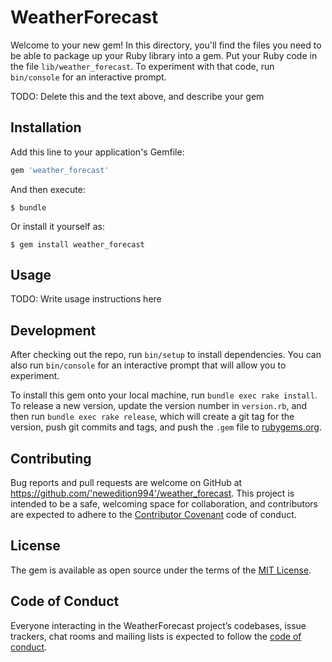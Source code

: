 # WeatherForecast

Welcome to your new gem! In this directory, you'll find the files you need to be able to package up your Ruby library into a gem. Put your Ruby code in the file `lib/weather_forecast`. To experiment with that code, run `bin/console` for an interactive prompt.

TODO: Delete this and the text above, and describe your gem

## Installation

Add this line to your application's Gemfile:

```ruby
gem 'weather_forecast'
```

And then execute:

    $ bundle

Or install it yourself as:

    $ gem install weather_forecast

## Usage

TODO: Write usage instructions here

## Development

After checking out the repo, run `bin/setup` to install dependencies. You can also run `bin/console` for an interactive prompt that will allow you to experiment.

To install this gem onto your local machine, run `bundle exec rake install`. To release a new version, update the version number in `version.rb`, and then run `bundle exec rake release`, which will create a git tag for the version, push git commits and tags, and push the `.gem` file to [rubygems.org](https://rubygems.org).

## Contributing

Bug reports and pull requests are welcome on GitHub at https://github.com/'newedition994'/weather_forecast. This project is intended to be a safe, welcoming space for collaboration, and contributors are expected to adhere to the [Contributor Covenant](http://contributor-covenant.org) code of conduct.

## License

The gem is available as open source under the terms of the [MIT License](http://opensource.org/licenses/MIT).

## Code of Conduct

Everyone interacting in the WeatherForecast project’s codebases, issue trackers, chat rooms and mailing lists is expected to follow the [code of conduct](https://github.com/'newedition994'/weather_forecast/blob/master/CODE_OF_CONDUCT.md).
